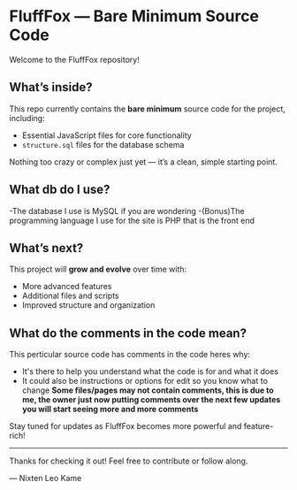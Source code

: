 # FluffFox — Bare Minimum Source Code

Welcome to the FluffFox repository!

## What’s inside?

This repo currently contains the **bare minimum** source code for the project, including:  
- Essential JavaScript files for core functionality  
- `structure.sql` files for the database schema  

Nothing too crazy or complex just yet — it’s a clean, simple starting point.

## What db do I use?

-The database I use is MySQL if you are wondering
-(Bonus)The programming language I use for the site is PHP that is the front end

## What’s next?

This project will **grow and evolve** over time with:  
- More advanced features  
- Additional files and scripts  
- Improved structure and organization  

## What do the comments in the code mean?

This perticular source code has comments in the code heres why:
- It's there to help you understand what the code is for and what it does
- It could also be instructions or options for edit so you know what to change
**Some files/pages may not contain comments, this is due to me, the owner just now putting comments over the next few updates you will start seeing more and more comments**

Stay tuned for updates as FluffFox becomes more powerful and feature-rich!

---

Thanks for checking it out! Feel free to contribute or follow along.  

— Nixten Leo Kame